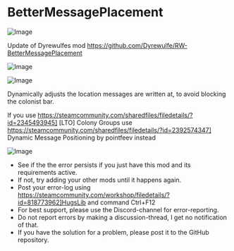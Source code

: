 # BetterMessagePlacement

![Image](https://i.imgur.com/buuPQel.png)

Update of Dyrewulfes mod
https://github.com/Dyrewulfe/RW-BetterMessagePlacement

![Image](https://i.imgur.com/pufA0kM.png)

	
![Image](https://i.imgur.com/Z4GOv8H.png)


Dynamically adjusts the location messages are written at, to avoid blocking the colonist bar.

If you use  https://steamcommunity.com/sharedfiles/filedetails/?id=2345493945] [LTO] Colony Groups use  https://steamcommunity.com/sharedfiles/filedetails/?id=2392574347] Dynamic Message Positioning by pointfeev instead


![Image](https://i.imgur.com/PwoNOj4.png)



-  See if the the error persists if you just have this mod and its requirements active.
-  If not, try adding your other mods until it happens again.
-  Post your error-log using https://steamcommunity.com/workshop/filedetails/?id=818773962]HugsLib and command Ctrl+F12
-  For best support, please use the Discord-channel for error-reporting.
-  Do not report errors by making a discussion-thread, I get no notification of that.
-  If you have the solution for a problem, please post it to the GitHub repository.

